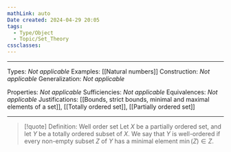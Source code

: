 ```yaml
---
mathLink: auto
Date created: 2024-04-29 20:05
tags:
  - Type/Object
  - Topic/Set_Theory
cssclasses:
---
```


---  

Types: _Not applicable_
Examples: [[Natural numbers]]
Construction: _Not applicable_
Generalization: _Not applicable_

Properties: _Not applicable_
Sufficiencies: _Not applicable_
Equivalences: _Not applicable_
Justifications: [[Bounds, strict bounds, minimal and maximal elements of a set]], [[Totally ordered set]], [[Partially ordered set]]

---

> [!quote] Definition: Well order set
>  Let $X$ be a partially ordered set, and let $Y$ be a totally ordered subset of $X$. We say that $Y$ is well-ordered if every non-empty subset $Z$ of $Y$ has a minimal element $\min(Z )\in Z$.




